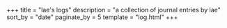 +++
title = "lae's logs"
description = "a collection of journal entries by lae"
sort_by = "date"
paginate_by = 5
template = "log.html"
+++

